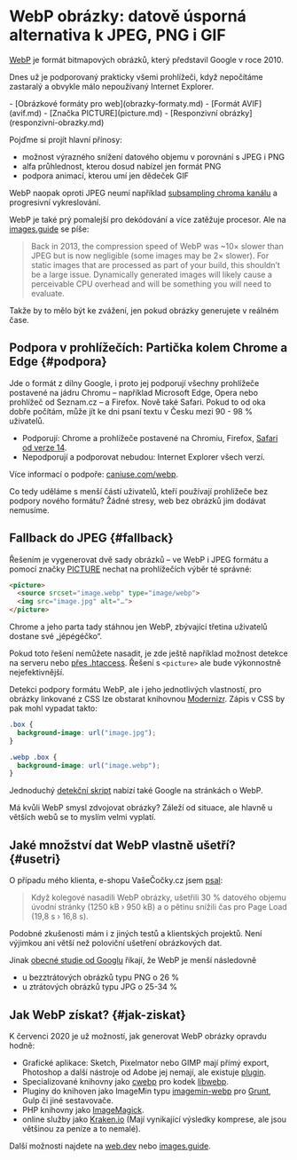 # WebP obrázky: datově úsporná alternativa k JPEG, PNG i GIF

[WebP](https://developers.google.com/speed/webp/) je formát bitmapových obrázků, který představil Google v roce 2010.

Dnes už je podporovaný prakticky všemi prohlížeči, když nepočítáme zastaralý a obvykle málo nepoužívaný Internet Explorer.

<div class="related" markdown="1">
- [Obrázkové formáty pro web](obrazky-formaty.md)
- [Formát AVIF](avif.md)
- [Značka PICTURE](picture.md)
- [Responzivní obrázky](responzivni-obrazky.md)
</div>

Pojďme si projít hlavní přínosy:

- možnost výrazného snížení datového objemu v porovnání s JPEG i PNG
- alfa průhlednost, kterou dosud nabízel jen formát PNG
- podpora animací, kterou umí jen dědeček GIF

WebP naopak oproti JPEG neumí například [subsampling chroma kanálu](https://en.wikipedia.org/wiki/Chroma_subsampling) a progresivní vykreslování.

<!-- AdSnippet -->

WebP je také prý pomalejší pro dekódování a více zatěžuje procesor. Ale na [images.guide](https://images.guide/#how-does-webp-perform) se píše:

> Back in 2013, the compression speed of WebP was ~10× slower than JPEG but is now negligible (some images may be 2× slower). For static images that are processed as part of your build, this shouldn’t be a large issue. Dynamically generated images will likely cause a perceivable CPU overhead and will be something you will need to evaluate.

Takže by to mělo být ke zvážení, jen pokud obrázky generujete v reálném čase.

## Podpora v prohlížečích: Partička kolem Chrome a Edge {#podpora}

Jde o formát z dílny Google, i proto jej podporují všechny prohlížeče postavené na jádru Chromu – například Microsoft Edge, Opera nebo prohlížeč od Seznam.cz – a Firefox. Nově také Safari. Pokud to od oka dobře počítám, může jít ke dni psaní textu v Česku mezi 90 - 98 % uživatelů.

- Podporují: Chrome a prohlížeče postavené na Chromiu, Firefox, [Safari od verze 14](https://developer.apple.com/documentation/safari-release-notes/safari-14-beta-release-notes#Media).
- Nepodporují a podporovat nebudou: Internet Explorer všech verzí.

Více informací o podpoře: [caniuse.com/webp](https://caniuse.com/#feat=webp).

Co tedy uděláme s menší částí uživatelů, kteří používají prohlížeče bez podpory nového formátu? Žádné stresy, web bez obrázků jim dodávat nemusíme.

## Fallback do JPEG {#fallback}

Řešením je vygenerovat dvě sady obrázků – ve WebP i JPEG formátu a pomocí značky [PICTURE](picture.md) nechat na prohlížečích výběr té správné:

```html
<picture>
  <source srcset="image.webp" type="image/webp">
  <img src="image.jpg" alt="…">
</picture>
```

Chrome a jeho parta tady stáhnou jen WebP, zbývající třetina uživatelů dostane své „jépégéčko“.

<!-- AdSnippet -->

Pokud toto řešení nemůžete nasadit, je zde ještě například možnost detekce na serveru nebo [přes .htaccess](https://github.com/vincentorback/WebP-images-with-htaccess). Řešení s `<picture>` ale bude výkonnostně nejefektivnější.

Detekci podpory formátu WebP, ale i jeho jednotlivých vlastností, pro obrázky linkované z CSS lze obstarat knihovnou [Modernizr](https://modernizr.com/download). Zápis v CSS by pak mohl vypadat takto:

```css
.box {
  background-image: url("image.jpg");
}

.webp .box {
  background-image: url("image.webp");
}
```

Jednoduchý [detekční skript](https://developers.google.com/speed/webp/faq#in_your_own_javascript) nabízí také Google na stránkách o WebP.

Má kvůli WebP smysl zdvojovat obrázky? Záleží od situace, ale hlavně u větších webů se to myslím velmi vyplatí.

## Jaké množství dat WebP vlastně ušetří? {#usetri}

O případu mého klienta, e-shopu VašeČočky.cz jsem [psal](rychlost-designeri.md#data):

> Když kolegové nasadili WebP obrázky, ušetřili 30 % datového objemu úvodní stránky (1250 kB › 950 kB) a o pětinu snížili čas pro Page Load (19,8 s › 16,8 s).

Podobné zkušenosti mám i z jiných testů a klientských projektů. Není výjimkou ani větší než poloviční ušetření obrázkových dat.

Jinak [obecné studie od Googlu](https://developers.google.com/speed/webp/) říkají, že WebP je menší následovně

- u bezztrátových obrázků typu PNG o 26 %
- u ztrátových obrázků typu JPG o 25-34 %

## Jak WebP získat? {#jak-ziskat}

K červenci 2020 je už možností, jak generovat WebP obrázky opravdu hodně:

- Grafické aplikace: Sketch, Pixelmator nebo GIMP mají přímý export, Photoshop a další nástroje od Adobe jej nemají, ale existuje [plugin](https://github.com/fnordware/AdobeWebM).
- Specializované knihovny jako [cwebp](https://developers.google.com/speed/webp/docs/cwebp) pro kodek [libwebp](https://developers.google.com/speed/webp/docs/using).
- Pluginy do knihoven jako ImageMin typu [imagemin-webp](https://github.com/imagemin/imagemin-webp) pro [Grunt](grunt.md), Gulp či jiné sestavovače.
- PHP knihovny jako [ImageMagick](https://imagemagick.org/script/webp.php). 
- online služby jako [Kraken.io](https://kraken.io/) (Mají vynikající výsledky komprese, ale jsou většinou za peníze a to nemalé).

Další možnosti najdete na [web.dev](https://web.dev/serve-images-webp/) nebo [images.guide](https://images.guide/#how-do-i-convert-to-webp).

<!-- AdSnippet -->
